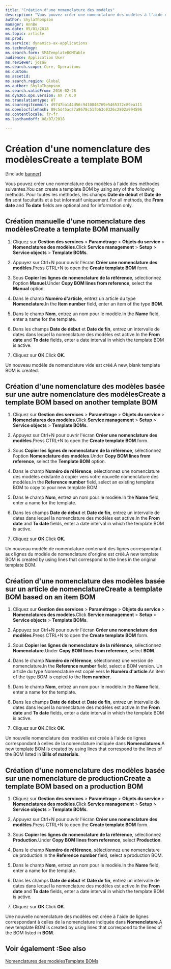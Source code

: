 ```yaml
---
title: "Création d'une nomenclature des modèles"
description: "Vous pouvez créer une nomenclature des modèles à l'aide de différentes méthodes."
author: ShylaThompson
manager: AnnBe
ms.date: 05/01/2018
ms.topic: article
ms.prod: 
ms.service: dynamics-ax-applications
ms.technology: 
ms.search.form: SMATemplateBOMTable
audience: Application User
ms.reviewer: josaw
ms.search.scope: Core, Operations
ms.custom: 
ms.assetid: 
ms.search.region: Global
ms.author: ShylaThompson
ms.search.validFrom: 2016-02-28
ms.dyn365.ops.version: AX 7.0.0
ms.translationtype: HT
ms.sourcegitcommit: d9747ba144d56c9410846769e5465372c89ea111
ms.openlocfilehash: 89c5d45ac27a8678c51fb63c0326c2802a094596
ms.contentlocale: fr-fr
ms.lasthandoff: 08/07/2018

---
```


# <a name="create-a-template-bom"></a><span data-ttu-id="7e7f0-103">Création d'une nomenclature des modèles</span><span class="sxs-lookup"><span data-stu-id="7e7f0-103">Create a template BOM</span></span>   

[!include [banner](../includes/banner.md)]


<span data-ttu-id="7e7f0-104">Vous pouvez créer une nomenclature des modèles à l'aide des méthodes suivantes.</span><span class="sxs-lookup"><span data-stu-id="7e7f0-104">You can create a template BOM by using any of the following methods.</span></span> <span data-ttu-id="7e7f0-105">Pour toutes les méthodes, les champs **Date de début** et **Date de fin** sont facultatifs et à but informatif uniquement.</span><span class="sxs-lookup"><span data-stu-id="7e7f0-105">For all methods, the **From date** and **To date** fields are optional and for information only.</span></span>

## <a name="create-a-template-bom-manually"></a><span data-ttu-id="7e7f0-106">Création manuelle d'une nomenclature des modèles</span><span class="sxs-lookup"><span data-stu-id="7e7f0-106">Create a template BOM manually</span></span>

1.  <span data-ttu-id="7e7f0-107">Cliquez sur **Gestion des services** \> **Paramétrage** \> **Objets du service** \> **Nomenclatures des modèles**.</span><span class="sxs-lookup"><span data-stu-id="7e7f0-107">Click **Service management** \> **Setup** \> **Service objects** \> **Template BOMs**.</span></span>

2.  <span data-ttu-id="7e7f0-108">Appuyez sur Ctrl+N pour ouvrir l'écran **Créer une nomenclature des modèles**.</span><span class="sxs-lookup"><span data-stu-id="7e7f0-108">Press CTRL+N to open the **Create template BOM** form.</span></span>

3.  <span data-ttu-id="7e7f0-109">Sous **Copier les lignes de nomenclature de la référence**, sélectionnez l'option **Manuel**.</span><span class="sxs-lookup"><span data-stu-id="7e7f0-109">Under **Copy BOM lines from reference**, select the **Manual** option.</span></span>

4.  <span data-ttu-id="7e7f0-110">Dans le champ **Numéro d'article**, entrez un article du type **Nomenclature**.</span><span class="sxs-lookup"><span data-stu-id="7e7f0-110">In the **Item number** field, enter an item of the type **BOM**.</span></span>

5.  <span data-ttu-id="7e7f0-111">Dans le champ **Nom**, entrez un nom pour le modèle.</span><span class="sxs-lookup"><span data-stu-id="7e7f0-111">In the **Name** field, enter a name for the template.</span></span>

6.  <span data-ttu-id="7e7f0-112">Dans les champs **Date de début** et **Date de fin**, entrez un intervalle de dates dans lequel la nomenclature des modèles est active.</span><span class="sxs-lookup"><span data-stu-id="7e7f0-112">In the **From date** and **To date** fields, enter a date interval in which the template BOM is active.</span></span>

7.  <span data-ttu-id="7e7f0-113">Cliquez sur **OK**.</span><span class="sxs-lookup"><span data-stu-id="7e7f0-113">Click **OK**.</span></span>

<span data-ttu-id="7e7f0-114">Un nouveau modèle de nomenclature vide est créé.</span><span class="sxs-lookup"><span data-stu-id="7e7f0-114">A new, blank template BOM is created.</span></span>

## <a name="create-a-template-bom-based-on-another-template-bom"></a><span data-ttu-id="7e7f0-115">Création d'une nomenclature des modèles basée sur une autre nomenclature des modèles</span><span class="sxs-lookup"><span data-stu-id="7e7f0-115">Create a template BOM based on another template BOM</span></span>

1.  <span data-ttu-id="7e7f0-116">Cliquez sur **Gestion des services** \> **Paramétrage** \> **Objets du service** \> **Nomenclatures des modèles**.</span><span class="sxs-lookup"><span data-stu-id="7e7f0-116">Click **Service management** \> **Setup** \> **Service objects** \> **Template BOMs**.</span></span>

2.  <span data-ttu-id="7e7f0-117">Appuyez sur Ctrl+N pour ouvrir l'écran **Créer une nomenclature des modèles**.</span><span class="sxs-lookup"><span data-stu-id="7e7f0-117">Press CTRL+N to open the **Create template BOM** form.</span></span>

3.  <span data-ttu-id="7e7f0-118">Sous **Copier les lignes de nomenclature de la référence**, sélectionnez l'option **Nomenclature des modèles**.</span><span class="sxs-lookup"><span data-stu-id="7e7f0-118">Under **Copy BOM lines from reference**, select the **Template BOM** option.</span></span>

4.  <span data-ttu-id="7e7f0-119">Dans le champ **Numéro de référence**, sélectionnez une nomenclature des modèles existante à copier vers votre nouvelle nomenclature des modèles.</span><span class="sxs-lookup"><span data-stu-id="7e7f0-119">In the **Reference number** field, select an existing template BOM to copy to your new template BOM.</span></span>

5.  <span data-ttu-id="7e7f0-120">Dans le champ **Nom**, entrez un nom pour le modèle.</span><span class="sxs-lookup"><span data-stu-id="7e7f0-120">In the **Name** field, enter a name for the template.</span></span>

6.  <span data-ttu-id="7e7f0-121">Dans les champs **Date de début** et **Date de fin**, entrez un intervalle de dates dans lequel la nomenclature des modèles est active.</span><span class="sxs-lookup"><span data-stu-id="7e7f0-121">In the **From date** and **To date** fields, enter a date interval in which the template BOM is active.</span></span>

7.  <span data-ttu-id="7e7f0-122">Cliquez sur **OK**.</span><span class="sxs-lookup"><span data-stu-id="7e7f0-122">Click **OK**.</span></span>

<span data-ttu-id="7e7f0-123">Un nouveau modèle de nomenclature contenant des lignes correspondant aux lignes du modèle de nomenclature d'origine est créé.</span><span class="sxs-lookup"><span data-stu-id="7e7f0-123">A new template BOM is created by using lines that correspond to the lines in the original template BOM.</span></span>

## <a name="create-a-template-bom-based-on-an-item-bom"></a><span data-ttu-id="7e7f0-124">Création d'une nomenclature des modèles basée sur un article de nomenclature</span><span class="sxs-lookup"><span data-stu-id="7e7f0-124">Create a template BOM based on an item BOM</span></span>

1.  <span data-ttu-id="7e7f0-125">Cliquez sur **Gestion des services** \> **Paramétrage** \> **Objets du service** \> **Nomenclatures des modèles**.</span><span class="sxs-lookup"><span data-stu-id="7e7f0-125">Click **Service management** \> **Setup** \> **Service objects** \> **Template BOMs**.</span></span>

2.  <span data-ttu-id="7e7f0-126">Appuyez sur Ctrl+N pour ouvrir l'écran **Créer une nomenclature des modèles**.</span><span class="sxs-lookup"><span data-stu-id="7e7f0-126">Press CTRL+N to open the **Create template BOM** form.</span></span>

3.  <span data-ttu-id="7e7f0-127">Sous **Copier les lignes de nomenclature de la référence**, sélectionnez **Nomenclature**.</span><span class="sxs-lookup"><span data-stu-id="7e7f0-127">Under **Copy BOM lines from reference**, select **BOM**.</span></span>

4.  <span data-ttu-id="7e7f0-128">Dans le champ **Numéro de référence**, sélectionnez une version de nomenclature.</span><span class="sxs-lookup"><span data-stu-id="7e7f0-128">In the **Reference number** field, select a BOM version.</span></span> <span data-ttu-id="7e7f0-129">Un article du type Nomenclature est copié vers le **Numéro d'article**.</span><span class="sxs-lookup"><span data-stu-id="7e7f0-129">An item of the type BOM is copied to the **Item number**.</span></span>

5.  <span data-ttu-id="7e7f0-130">Dans le champ **Nom**, entrez un nom pour le modèle.</span><span class="sxs-lookup"><span data-stu-id="7e7f0-130">In the **Name** field, enter a name for the template.</span></span>

6.  <span data-ttu-id="7e7f0-131">Dans les champs **Date de début** et **Date de fin**, entrez un intervalle de dates dans lequel la nomenclature des modèles est active.</span><span class="sxs-lookup"><span data-stu-id="7e7f0-131">In the **From date** and **To date** fields, enter a date interval in which the template BOM is active.</span></span>

7.  <span data-ttu-id="7e7f0-132">Cliquez sur **OK**.</span><span class="sxs-lookup"><span data-stu-id="7e7f0-132">Click **OK**.</span></span>

<span data-ttu-id="7e7f0-133">Un nouvelle nomenclature des modèles est créée à l'aide de lignes correspondant à celles de la nomenclature indiquée dans **Nomenclatures**.</span><span class="sxs-lookup"><span data-stu-id="7e7f0-133">A new template BOM is created by using lines that correspond to the lines of the BOM listed in **Bills of materials**.</span></span>

## <a name="create-a-template-bom-based-on-a-production-bom"></a><span data-ttu-id="7e7f0-134">Création d'une nomenclature des modèles basée sur une nomenclature de production</span><span class="sxs-lookup"><span data-stu-id="7e7f0-134">Create a template BOM based on a production BOM</span></span>

1.  <span data-ttu-id="7e7f0-135">Cliquez sur **Gestion des services** \> **Paramétrage** \> **Objets du service** \> **Nomenclatures des modèles**.</span><span class="sxs-lookup"><span data-stu-id="7e7f0-135">Click **Service management** \> **Setup** \> **Service objects** \> **Template BOMs**.</span></span>

2.  <span data-ttu-id="7e7f0-136">Appuyez sur Ctrl+N pour ouvrir l'écran **Créer une nomenclature des modèles**.</span><span class="sxs-lookup"><span data-stu-id="7e7f0-136">Press CTRL+N to open the **Create template BOM** form.</span></span>

3.  <span data-ttu-id="7e7f0-137">Sous **Copier les lignes de nomenclature de la référence**, sélectionnez **Production**.</span><span class="sxs-lookup"><span data-stu-id="7e7f0-137">Under **Copy BOM lines from reference**, select **Production**.</span></span>

4.  <span data-ttu-id="7e7f0-138">Dans le champ **Numéro de référence**, sélectionnez une nomenclature de production.</span><span class="sxs-lookup"><span data-stu-id="7e7f0-138">In the **Reference number** field, select a production BOM.</span></span>

5.  <span data-ttu-id="7e7f0-139">Dans le champ **Nom**, entrez un nom pour le modèle.</span><span class="sxs-lookup"><span data-stu-id="7e7f0-139">In the **Name** field, enter a name for the template.</span></span>

6.  <span data-ttu-id="7e7f0-140">Dans les champs **Date de début** et **Date de fin**, entrez un intervalle de dates dans lequel la nomenclature des modèles est active.</span><span class="sxs-lookup"><span data-stu-id="7e7f0-140">In the **From date** and **To date** fields, enter a date interval in which the template BOM is active.</span></span>

7.  <span data-ttu-id="7e7f0-141">Cliquez sur **OK**.</span><span class="sxs-lookup"><span data-stu-id="7e7f0-141">Click **OK**.</span></span>

<span data-ttu-id="7e7f0-142">Une nouvelle nomenclature des modèles est créée à l'aide de lignes correspondant à celles de la nomenclature indiquée dans **Nomenclature**.</span><span class="sxs-lookup"><span data-stu-id="7e7f0-142">A new template BOM is created by using lines that correspond to the lines of the BOM listed in **BOM**.</span></span>

## <a name="see-also"></a><span data-ttu-id="7e7f0-143">Voir également :</span><span class="sxs-lookup"><span data-stu-id="7e7f0-143">See also</span></span>

[<span data-ttu-id="7e7f0-144">Nomenclatures des modèles</span><span class="sxs-lookup"><span data-stu-id="7e7f0-144">Template BOMs</span></span>](template-boms.md)

  



